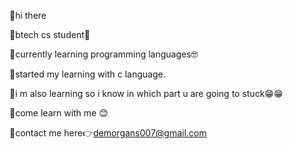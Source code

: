 📌hi there

📌btech cs student🫡


📌currently learning programming languages🤓

📌started my learning with c language.

📌i m also learning so i know in which part  u are going to stuck😁😁

📌come learn with me 😊

📌contact me here👉demorgans007@gmail.com


